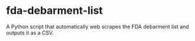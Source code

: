 # fda-debarment-list
A Python script that automatically web scrapes the FDA debarment list and outputs it as a CSV.
